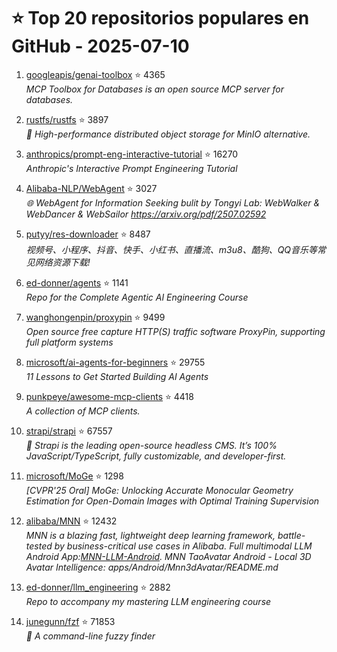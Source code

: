 # ⭐ Top 20 repositorios populares en GitHub - 2025-07-10

1. [googleapis/genai-toolbox](https://github.com/googleapis/genai-toolbox) ⭐ 4365  
   _MCP Toolbox for Databases is an open source MCP server for databases._

2. [rustfs/rustfs](https://github.com/rustfs/rustfs) ⭐ 3897  
   _🚀 High-performance distributed object storage for MinIO alternative._

3. [anthropics/prompt-eng-interactive-tutorial](https://github.com/anthropics/prompt-eng-interactive-tutorial) ⭐ 16270  
   _Anthropic's Interactive Prompt Engineering Tutorial_

4. [Alibaba-NLP/WebAgent](https://github.com/Alibaba-NLP/WebAgent) ⭐ 3027  
   _🌐 WebAgent for Information Seeking bulit by Tongyi Lab: WebWalker & WebDancer & WebSailor https://arxiv.org/pdf/2507.02592_

5. [putyy/res-downloader](https://github.com/putyy/res-downloader) ⭐ 8487  
   _视频号、小程序、抖音、快手、小红书、直播流、m3u8、酷狗、QQ音乐等常见网络资源下载!_

6. [ed-donner/agents](https://github.com/ed-donner/agents) ⭐ 1141  
   _Repo for the Complete Agentic AI Engineering Course_

7. [wanghongenpin/proxypin](https://github.com/wanghongenpin/proxypin) ⭐ 9499  
   _Open source free capture HTTP(S) traffic software ProxyPin, supporting full platform systems_

8. [microsoft/ai-agents-for-beginners](https://github.com/microsoft/ai-agents-for-beginners) ⭐ 29755  
   _11 Lessons to Get Started Building AI Agents_

9. [punkpeye/awesome-mcp-clients](https://github.com/punkpeye/awesome-mcp-clients) ⭐ 4418  
   _A collection of MCP clients._

10. [strapi/strapi](https://github.com/strapi/strapi) ⭐ 67557  
   _🚀 Strapi is the leading open-source headless CMS. It’s 100% JavaScript/TypeScript, fully customizable, and developer-first._

11. [microsoft/MoGe](https://github.com/microsoft/MoGe) ⭐ 1298  
   _[CVPR'25 Oral] MoGe: Unlocking Accurate Monocular Geometry Estimation for Open-Domain Images with Optimal Training Supervision_

12. [alibaba/MNN](https://github.com/alibaba/MNN) ⭐ 12432  
   _MNN is a blazing fast, lightweight deep learning framework, battle-tested by business-critical use cases in Alibaba. Full multimodal LLM Android App:[MNN-LLM-Android](./apps/Android/MnnLlmChat/README.md). MNN TaoAvatar Android - Local 3D Avatar Intelligence: apps/Android/Mnn3dAvatar/README.md_

13. [ed-donner/llm_engineering](https://github.com/ed-donner/llm_engineering) ⭐ 2882  
   _Repo to accompany my mastering LLM engineering course_

14. [junegunn/fzf](https://github.com/junegunn/fzf) ⭐ 71853  
   _🌸 A command-line fuzzy finder_


<!-- Última actualización: 2025-07-10T08:05:45.775170 UTC -->